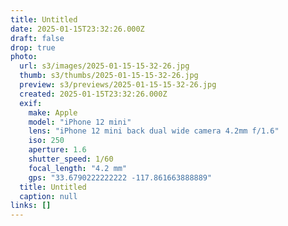 ```yaml
---
title: Untitled
date: 2025-01-15T23:32:26.000Z
draft: false
drop: true
photo:
  url: s3/images/2025-01-15-15-32-26.jpg
  thumb: s3/thumbs/2025-01-15-15-32-26.jpg
  preview: s3/previews/2025-01-15-15-32-26.jpg
  created: 2025-01-15T23:32:26.000Z
  exif:
    make: Apple
    model: "iPhone 12 mini"
    lens: "iPhone 12 mini back dual wide camera 4.2mm f/1.6"
    iso: 250
    aperture: 1.6
    shutter_speed: 1/60
    focal_length: "4.2 mm"
    gps: "33.6790222222222 -117.861663888889"
  title: Untitled
  caption: null
links: []
---
```

